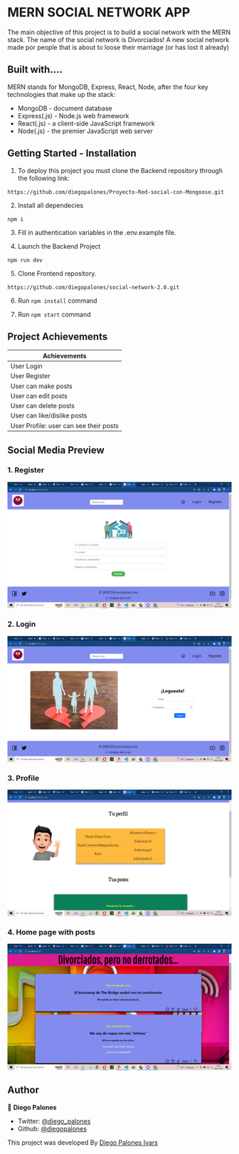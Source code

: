 # MERN SOCIAL NETWORK APP

The main objective of this project is to build a social network with the MERN stack. The name of the social network is Divorciados! A new social network made por people that is about to loose their marriage (or has lost it already)


## Built with....

MERN stands for MongoDB, Express, React, Node, after the four key technologies that make up the stack:

- MongoDB - document database
- Express(.js) - Node.js web framework
- React(.js) - a client-side JavaScript framework
- Node(.js) - the premier JavaScript web server

## Getting Started - Installation

1. To deploy this project you must clone the Backend repository through the following link:

```
https://github.com/diegopalones/Proyecto-Red-social-con-Mongoose.git
```

2. Install all dependecies

```
npm i
```

3. Fill in authentication variables in the .env.example file.

4. Launch the Backend Project

```
npm run dev
```

5. Clone Frontend repository.

```
https://github.com/diegopalones/social-network-2.0.git
```

6. Run `npm install` command

7. Run `npm start` command


## Project Achievements

| Achievements                                      |
| ------------------------------------------------- |
| User Login                                        |
| User Register                                     |              |
| User can make posts                               |
| User can edit posts                               |
| User can delete posts                             |                           |
| User can like/dislike posts                       |
| User Profile: user can see their posts            |

## Social Media Preview

### 1. Register

![foto](./src/assets/register.png)

### 2. Login

![foto](./src/assets/login.png)

### 3. Profile

![foto](./src/assets/profile.png)

### 4. Home page with posts

![foto](./src/assets/posts.png)

## Author

👤 **Diego Palones**

- Twitter: [@diego_palones](https://twitter.com/diego_palones)
- Github: [@diegopalones](https://github.com/diegopalones/)
 

This project was developed By [Diego Palones Ivars](https://github.com/diegopalones/)